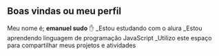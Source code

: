 ## Boas vindas ou meu perfil 

Meu nome é; **emanuel sudo** ✋
_Estou estudando com o alura
_Estou aprendendo linguagem de programação JavaScript
_Utilizo este espaço para compartilhar meus projetos e atividades 
